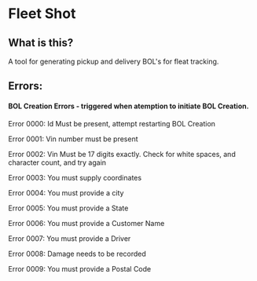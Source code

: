 # Fleet Shot

## What is this?

A tool for generating pickup and delivery BOL's for fleat tracking.

## Errors:

#### BOL Creation Errors - triggered when atemption to initiate BOL Creation.

Error 0000: Id Must be present, attempt restarting BOL Creation

Error 0001: Vin number must be present

Error 0002: Vin Must be 17 digits exactly. Check for white spaces, and character count, and try again

Error 0003: You must supply coordinates

Error 0004: You must provide a city

Error 0005: You must provide a State

Error 0006: You must provide a Customer Name

Error 0007: You must provide a Driver

Error 0008: Damage needs to be recorded

Error 0009: You must provide a Postal Code